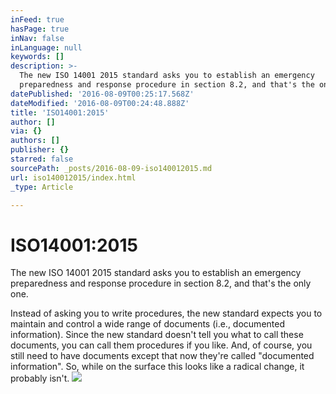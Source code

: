 ```yaml
---
inFeed: true
hasPage: true
inNav: false
inLanguage: null
keywords: []
description: >-
  The new ISO 14001 2015 standard asks you to establish an emergency
  preparedness and response procedure in section 8.2, and that's the only one.
datePublished: '2016-08-09T00:25:17.568Z'
dateModified: '2016-08-09T00:24:48.888Z'
title: 'ISO14001:2015'
author: []
via: {}
authors: []
publisher: {}
starred: false
sourcePath: _posts/2016-08-09-iso140012015.md
url: iso140012015/index.html
_type: Article

---
```

# ISO14001:2015

The new ISO 14001 2015 standard asks you to establish an emergency preparedness and response procedure in section 8.2, and that's the only one.

Instead of asking you to write procedures, the new standard expects you to maintain and control a wide range of documents (i.e., documented information). Since the new standard doesn't tell you what to call these documents, you can call them procedures if you like. And, of course, you still need to have documents except that now they're called "documented information". So, while on the surface this looks like a radical change, it probably isn't.
![](https://the-grid-user-content.s3-us-west-2.amazonaws.com/3f46bb2c-cffc-4076-a426-673e2764168f.jpg)